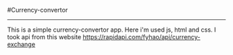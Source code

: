 #Currency-convertor
____
This is a simple currency-convertor app. Here i'm used js, html and css.
I took api from this website https://rapidapi.com/fyhao/api/currency-exchange 